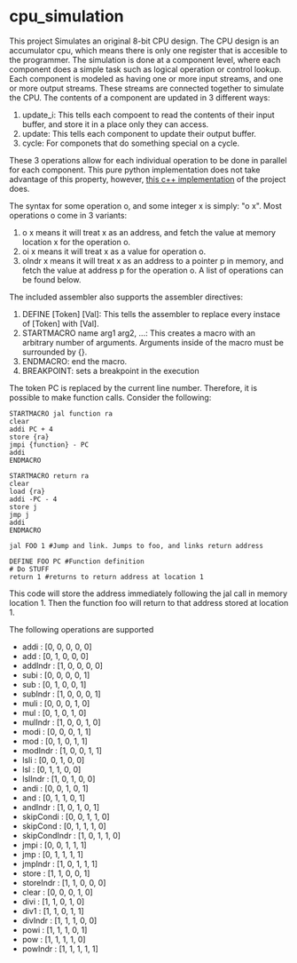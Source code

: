 # cpu_simulation

This project Simulates an original 8-bit CPU design. 
The CPU design is an accumulator cpu, which means there is only one register that is accesible to the programmer.
The simulation is done at a component level, where each component does a simple task such as logical operation or control lookup.
Each component is modeled as having one or more input streams, and one or more output streams. 
These streams are connected together to simulate the CPU. The contents of a component are updated in 3 different ways:
1. update_i: This tells each compoent to read the contents of their input buffer, and store it in a place only they can access.
1. update: This tells each component to update their output buffer.
1. cycle: For componets that do something special on a cycle.

These 3 operations allow for each individual operation to be done in parallel for each component. 
This pure python implementation does not take advantage of this property, however, [this c++ implementation](https://github.com/aidananderson44/c_cpu_simulation) 
of the project does.

The syntax for some operation o, and some integer x is simply: "o x".
Most operations o come in 3 variants:
1. o x means it will treat x as an address, and fetch the value at memory location x for the operation o.
1. oi x means it will treat x as a value for operation o.
1. oIndr x means it will treat x as an address to a pointer p in memory, and fetch the value at address p for the operation o.
A list of operations can be found below.

The included assembler also supports the assembler directives: 
1. DEFINE [Token] [Val]: This tells the assembler to replace every instace of [Token] with [Val].
1. STARTMACRO name arg1 arg2, ...: This creates a macro with an arbitrary number of arguments. Arguments inside of the macro must be surrounded by {}.
1. ENDMACRO: end the macro.
1. BREAKPOINT: sets a breakpoint in the execution

The token PC is replaced by the current line number. Therefore, it is possible to make function calls. Consider the following:
~~~
STARTMACRO jal function ra
clear
addi PC + 4
store {ra}
jmpi {function} - PC
addi
ENDMACRO

STARTMACRO return ra
clear
load {ra}
addi -PC - 4
store j
jmp j
addi
ENDMACRO

jal FOO 1 #Jump and link. Jumps to foo, and links return address

DEFINE FOO PC #Function definition
# Do STUFF
return 1 #returns to return address at location 1
~~~

This code will store the address immediately following the jal call in memory location 1. 
Then the function foo will return to that address stored at location 1.

The following operations are supported
* addi : [0, 0, 0, 0, 0]
* add : [0, 1, 0, 0, 0]
* addIndr : [1, 0, 0, 0, 0]
* subi : [0, 0, 0, 0, 1]
* sub : [0, 1, 0, 0, 1]
* subIndr : [1, 0, 0, 0, 1]
* muli : [0, 0, 0, 1, 0]
* mul : [0, 1, 0, 1, 0]
* mulIndr : [1, 0, 0, 1, 0]
* modi : [0, 0, 0, 1, 1]
* mod : [0, 1, 0, 1, 1]
* modIndr : [1, 0, 0, 1, 1]
* lsli : [0, 0, 1, 0, 0]
* lsl : [0, 1, 1, 0, 0]
* lslIndr : [1, 0, 1, 0, 0]
* andi : [0, 0, 1, 0, 1]
* and : [0, 1, 1, 0, 1]
* andIndr : [1, 0, 1, 0, 1]
* skipCondi : [0, 0, 1, 1, 0]
* skipCond : [0, 1, 1, 1, 0]
* skipCondIndr : [1, 0, 1, 1, 0]
* jmpi : [0, 0, 1, 1, 1]
* jmp : [0, 1, 1, 1, 1]
* jmpIndr : [1, 0, 1, 1, 1]
* store : [1, 1, 0, 0, 1]
* storeIndr : [1, 1, 0, 0, 0]
* clear : [0, 0, 0, 1, 0]
* divi : [1, 1, 0, 1, 0]
* div1 : [1, 1, 0, 1, 1]
* divIndr : [1, 1, 1, 0, 0]
* powi : [1, 1, 1, 0, 1]
* pow : [1, 1, 1, 1, 0]
* powIndr : [1, 1, 1, 1, 1]


